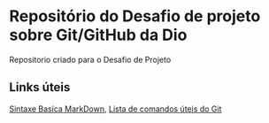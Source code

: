# Repositório do Desafio de projeto sobre Git/GitHub da Dio
Repositorio criado para o Desafio de Projeto

## Links úteis 
[Sintaxe Basíca MarkDown](https://www.markdownguide.org/basic-syntax/),
[Lista de comandos úteis do Git](https://blog.geekhunter.com.br/comandos-git-mais-utilizados/)
